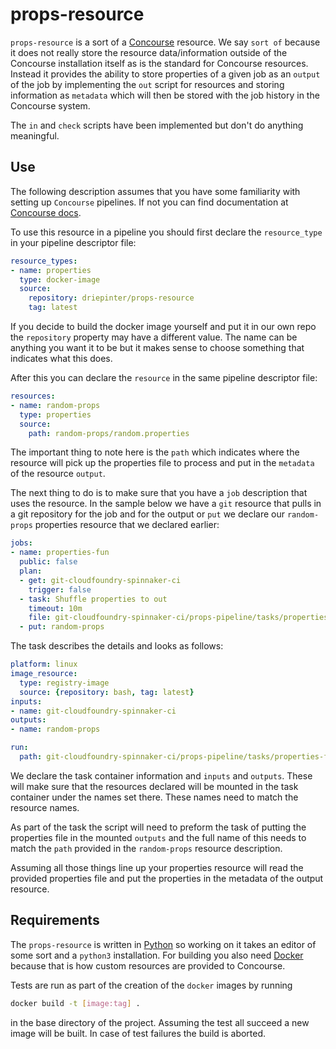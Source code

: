 # props-resource

`props-resource` is a sort of a [Concourse](https://concourse-ci.org/) resource. We say `sort of` because it does not 
really store the resource data/information outside of the Concourse installation itself as is the standard for Concourse 
resources. Instead it provides the ability to store properties of a given job as an `output` of the job by implementing 
the `out` script for resources and storing information as `metadata` which will then be stored with the job history in 
the Concourse system.

The `in` and `check` scripts have been implemented but don't do anything meaningful.

## Use
The following description assumes that you have some familiarity with setting up `Concourse` pipelines. If not you can
find documentation at [Concourse docs](https://concourse-ci.org/docs.html).

To use this resource in a pipeline you should first declare the `resource_type` in your pipeline descriptor file:
```yaml
resource_types:
- name: properties
  type: docker-image
  source:
    repository: driepinter/props-resource
    tag: latest
```
If you decide to build the docker image yourself and put it in our own repo the `repository` property may have a different 
value. The name can be anything you want it to be but it makes sense to choose something that indicates what this does.

After this you can declare the `resource` in the same pipeline descriptor file:
```yaml
resources:
- name: random-props
  type: properties
  source:
    path: random-props/random.properties
```
The important thing to note here is the `path` which indicates where the resource will pick up the properties file to
process and put in the `metadata` of the resource `output`.

The next thing to do is to make sure that you have a `job` description that uses the resource. In the sample below we 
have a `git` resource that pulls in a git repository for the job and for the output or `put` we declare our `random-props`
properties resource that we declared earlier:
```yaml
jobs:
- name: properties-fun
  public: false
  plan:
  - get: git-cloudfoundry-spinnaker-ci
    trigger: false
  - task: Shuffle properties to out
    timeout: 10m
    file: git-cloudfoundry-spinnaker-ci/props-pipeline/tasks/properties-fun/properties-fun.yml
  - put: random-props
```
The task describes the details and looks as follows:
```yaml
platform: linux
image_resource:
  type: registry-image
  source: {repository: bash, tag: latest}
inputs:
- name: git-cloudfoundry-spinnaker-ci
outputs:
- name: random-props

run:
  path: git-cloudfoundry-spinnaker-ci/props-pipeline/tasks/properties-fun/properties-fun.sh
```
We declare the task container information and `inputs` and `outputs`. These will make sure that the resources declared
will be mounted in the task container under the names set there. These names need to match the resource names.

As part of the task the script will need to preform the task of putting the properties file in the mounted `outputs` and 
the full name of this needs to match the `path` provided in the `random-props` resource description.

Assuming all those things line up your properties resource will read the provided properties file and put the properties
in the metadata of the output resource. 

## Requirements

The `props-resource` is written in [Python](https://www.python.org/) so working on it takes an editor of some sort and 
a `python3` installation. For building you also need [Docker](https://www.docker.com/) because that is how custom 
resources are provided to Concourse.

Tests are run as part of the creation of the `docker` images by running
``` bash
docker build -t [image:tag] .
```
in the base directory of the project. Assuming the test all succeed a new image will be built. In case of test failures 
the build is aborted.
